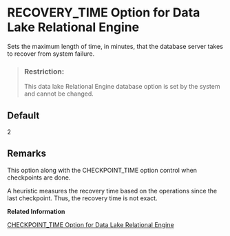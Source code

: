 <!-- loioa652795c84f21015a4a2842f5c4c4265 -->

# RECOVERY\_TIME Option for Data Lake Relational Engine

Sets the maximum length of time, in minutes, that the database server takes to recover from system failure.



> ### Restriction:  
> This data lake Relational Engine database option is set by the system and cannot be changed.



<a name="loioa652795c84f21015a4a2842f5c4c4265__iq_refso_917"/>

## Default

2



<a name="loioa652795c84f21015a4a2842f5c4c4265__iq_refso_919"/>

## Remarks

This option along with the CHECKPOINT\_TIME option control when checkpoints are done.

A heuristic measures the recovery time based on the operations since the last checkpoint. Thus, the recovery time is not exact.

**Related Information**  


[CHECKPOINT\_TIME Option for Data Lake Relational Engine](checkpoint-time-option-for-data-lake-relational-engine-a62f571.md "Set the maximum length of time, in minutes, that the database server runs without doing a checkpoint.")

